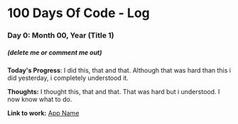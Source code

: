 # 100 Days Of Code - Log

### Day 0: Month 00, Year (Title 1)
##### (delete me or comment me out)

**Today's Progress**: I did this, that and that. Although that was hard than this i did yesterday, i completely understood it.

**Thoughts:** I thought this, that and that. That was hard but i understood. I now know what to do.

**Link to work:** [App Name](http://www.example.com)
